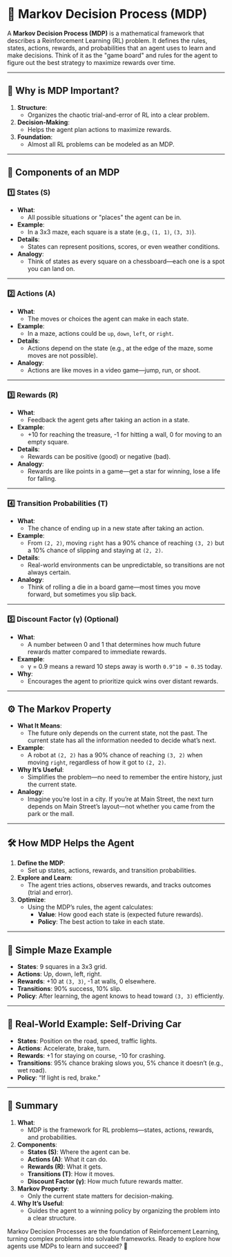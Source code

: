 # 🤖 Markov Decision Process (MDP)

A **Markov Decision Process (MDP)** is a mathematical framework that describes a Reinforcement Learning (RL) problem. It defines the rules, states, actions, rewards, and probabilities that an agent uses to learn and make decisions. Think of it as the "game board" and rules for the agent to figure out the best strategy to maximize rewards over time.

---

## 🌟 Why is MDP Important?

1. **Structure**:
   - Organizes the chaotic trial-and-error of RL into a clear problem.
2. **Decision-Making**:
   - Helps the agent plan actions to maximize rewards.
3. **Foundation**:
   - Almost all RL problems can be modeled as an MDP.

---

## 🔑 Components of an MDP

### 1️⃣ **States (S)**
- **What**:
  - All possible situations or "places" the agent can be in.
- **Example**:
  - In a 3x3 maze, each square is a state (e.g., `(1, 1)`, `(3, 3)`).
- **Details**:
  - States can represent positions, scores, or even weather conditions.
- **Analogy**:
  - Think of states as every square on a chessboard—each one is a spot you can land on.

---

### 2️⃣ **Actions (A)**
- **What**:
  - The moves or choices the agent can make in each state.
- **Example**:
  - In a maze, actions could be `up`, `down`, `left`, or `right`.
- **Details**:
  - Actions depend on the state (e.g., at the edge of the maze, some moves are not possible).
- **Analogy**:
  - Actions are like moves in a video game—jump, run, or shoot.

---

### 3️⃣ **Rewards (R)**
- **What**:
  - Feedback the agent gets after taking an action in a state.
- **Example**:
  - +10 for reaching the treasure, -1 for hitting a wall, 0 for moving to an empty square.
- **Details**:
  - Rewards can be positive (good) or negative (bad).
- **Analogy**:
  - Rewards are like points in a game—get a star for winning, lose a life for falling.

---

### 4️⃣ **Transition Probabilities (T)**
- **What**:
  - The chance of ending up in a new state after taking an action.
- **Example**:
  - From `(2, 2)`, moving `right` has a 90% chance of reaching `(3, 2)` but a 10% chance of slipping and staying at `(2, 2)`.
- **Details**:
  - Real-world environments can be unpredictable, so transitions are not always certain.
- **Analogy**:
  - Think of rolling a die in a board game—most times you move forward, but sometimes you slip back.

---

### 5️⃣ **Discount Factor (γ)** (Optional)
- **What**:
  - A number between 0 and 1 that determines how much future rewards matter compared to immediate rewards.
- **Example**:
  - γ = 0.9 means a reward 10 steps away is worth `0.9^10 ≈ 0.35` today.
- **Why**:
  - Encourages the agent to prioritize quick wins over distant rewards.

---

## ⚙️ The Markov Property

- **What It Means**:
  - The future only depends on the current state, not the past. The current state has all the information needed to decide what’s next.
- **Example**:
  - A robot at `(2, 2)` has a 90% chance of reaching `(3, 2)` when moving `right`, regardless of how it got to `(2, 2)`.
- **Why It’s Useful**:
  - Simplifies the problem—no need to remember the entire history, just the current state.
- **Analogy**:
  - Imagine you’re lost in a city. If you’re at Main Street, the next turn depends on Main Street’s layout—not whether you came from the park or the mall.

---

## 🛠 How MDP Helps the Agent

1. **Define the MDP**:
   - Set up states, actions, rewards, and transition probabilities.
2. **Explore and Learn**:
   - The agent tries actions, observes rewards, and tracks outcomes (trial and error).
3. **Optimize**:
   - Using the MDP’s rules, the agent calculates:
     - **Value**: How good each state is (expected future rewards).
     - **Policy**: The best action to take in each state.

---

## 🧠 Simple Maze Example

- **States**: 9 squares in a 3x3 grid.
- **Actions**: Up, down, left, right.
- **Rewards**: +10 at `(3, 3)`, -1 at walls, 0 elsewhere.
- **Transitions**: 90% success, 10% slip.
- **Policy**: After learning, the agent knows to head toward `(3, 3)` efficiently.

---

## 🔬 Real-World Example: Self-Driving Car

- **States**: Position on the road, speed, traffic lights.
- **Actions**: Accelerate, brake, turn.
- **Rewards**: +1 for staying on course, -10 for crashing.
- **Transitions**: 95% chance braking slows you, 5% chance it doesn’t (e.g., wet road).
- **Policy**: “If light is red, brake.”

---

## 📝 Summary

1. **What**:
   - MDP is the framework for RL problems—states, actions, rewards, and probabilities.
2. **Components**:
   - **States (S)**: Where the agent can be.
   - **Actions (A)**: What it can do.
   - **Rewards (R)**: What it gets.
   - **Transitions (T)**: How it moves.
   - **Discount Factor (γ)**: How much future rewards matter.
3. **Markov Property**:
   - Only the current state matters for decision-making.
4. **Why It’s Useful**:
   - Guides the agent to a winning policy by organizing the problem into a clear structure.

Markov Decision Processes are the foundation of Reinforcement Learning, turning complex problems into solvable frameworks. Ready to explore how agents use MDPs to learn and succeed? 🚀